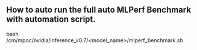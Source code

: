 ## How to auto run the full auto MLPerf Benchmark with automation script.
bash <this-repo>/cm/mpoc/nvidia/inference_v0.7/<model_name>/mlperf_benchmark.sh
